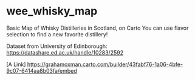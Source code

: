 # wee_whisky_map
Basic Map of Whisky Distilleries in Scotland, on Carto
You can use flavor selection to find a new favorite distillery!

Dataset from University of Edinborough: https://datashare.ed.ac.uk/handle/10283/2592

[A Link] https://grahamoxman.carto.com/builder/43fabf76-1a06-4bfe-9c07-6414aa8b03fa/embed
